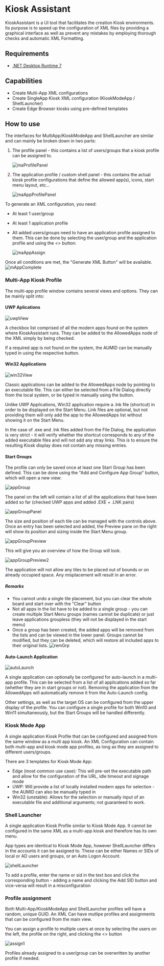 # Kiosk Assistant

KioskAssistant is a UI tool that facilitates the creation Kiosk environments. Its purpose is to speed up the configuration of XML files by providing a graphical interface as well as prevent any mistakes by employing thorough checks and automatic XML Formatting.

## Requirements

- [.NET Desktop Runtime 7](https://dotnet.microsoft.com/en-us/download/dotnet/thank-you/runtime-desktop-7.0.4-windows-x64-installer)

## Capabilities

- Create Multi-App XML configurations
- Create SingleApp Kiosk XML configuration (KioskModeApp / ShellLauncher)
- Create Edge Browser kiosks using pre-defined templates

## How to use

The interfaces for MultiApp/KioskModeApp and ShellLauncher are similar and can mainly be broken down in two parts:

1. The profile panel - this contains a list of users/groups that a kiosk profile can be assigned to.
	
	![maProfilePanel](/assets/ma1.png)

2. The application profile / custom shell panel - this contains the actual kiosk profile configurations that define the allowed app(s), icons, start menu layout, etc...

	![maAppProfilePanel](/assets/ma2.png)


To generate an XML configuration, you need:

- At least 1 user/group
- At least 1 application profile
- All added users/groups need to have an application profile assigned to them. This can be done by selecting the user/group and the application profile and using the <> button:

	![maAppAssign](/assets/ma3.png)

Once all conditions are met, the "Generate XML Button" will be available.
	![mAppComplete](/assets/ma4.png)

### Multi-App Kiosk Profile

The multi-app profile window contains several views and options. They can be mainly split into:

#### UWP Aplications

![uwpView](/assets/maProfile1.png)

<p> A checkbox list comprised of all the modern apps found on the system where KioskAssistant runs. They can be added to the AllowedApps node of the XML simply by being checked. </p>
<p> If a required app is not found on the system, the AUMID can be manually typed in using the respective button.

#### Win32 Applications

![win32View](/assets/maProfile2.png)

<p>Classic applications can be added to the AllowedApps node by pointing to an executable file. This can either be selected from a File Dialog directly from the local system, or be typed in manually using the button.</p>
<p>Unlike UWP Applications, Win32 application require a .lnk file (shortcut) in order to be displayed on the Start Menu. Link files are optional, but not providing them will only add the app to the AllowedApps list without showing it on the Start Menu.</p>
<p>In the case of .exe and .lnk files added from the File Dialog, the application is very strict - it will verify whether the shortcut corresponds to any of the added executable files and will not add any stray links. This is to ensure the resulting Kiosk display does not contain any missing entries. </p>

#### Start Groups

The profile can only be saved once at least one Start Group has been defined. This can be done using the "Add and Configure App Group" button, which will open a new view:

![appGroup](/assets/appGrpBt.png)

The panel on the left will contain a list of all the applications that have been added so far (checked UWP apps and added .EXE + .LNK pairs)

![appGroupPanel](/assets/appGrp1.png)

The size and position of each tile can be managed with the controls above. Once an entry has been selected and added, the Preview pane on the right will show its position and sizing inside the Start Menu group.

![appGroupPreview](/assets/appGrpPrev.png)

This will give you an overview of how the Group will look. 

![appGroupPreview2](/assets/appGrpPrev2.png)

The application will not allow any tiles to be placed out of bounds or on already occupied space. Any misplacement will result in an error.

##### Remarks

- You cannot undo a single tile placement, but you can clear the whole board and start over with the "Clear" button
- Not all apps in the list have to be added to a single group - you can create multiple Start Menu groups (names cannot be duplicate) or just leave applications groupless (they will not be displayed in the start menu)
- Once a group has been created, the added apps will be removed from the lists and can be viewed in the lower panel. Groups cannot be modified, but they can be deleted, which will restore all included apps to their original lists.
![remGrp](/assets/remGrpBt.png)

#### Auto-Launch Application
![autoLaunch](/assets/autoLaunchBt.png)

A single application can optionally be configured for auto-launch in a multi-app profile. This can be selected from a list of all applications added so far (whether they are in start groups or not). Removing the application from the AllowedApps will automatically remove it from the Auto-Launch config.

Other settings, as well as the target OS can be configured from the upper display of the profile. You can configure a single profile for both Win10 and Win11 simultaneously, but the Start Groups will be handled differently.

### Kiosk Mode App

<p>A single application Kiosk Profile that can be configured and assigned from the same window as a multi app kiosk. An XML Configuration can contain both multi-app and kiosk mode app profiles, as long as they are assigned to different users/groups.</p>
<p>There are 3 templates for Kiosk Mode App:</p>

- Edge (most common use case): This will pre-set the executable path and allow for the configuration of the URL, idle timeout and signage mode
- UWP: Will provide a list of locally installed modern apps for selection - the AUMID can also be manually typed in
- Win32 (unstable): Allows for the selection or manually input of an executable file and additional arguments; not guaranteed to work. 

### Shell Launcher

<p>A single application Kiosk Profile similar to Kiosk Mode App. It cannot be configured in the same XML as a multi-app kiosk and therefore has its own menu.</p>
<p>App types are identical to Kiosk Mode App, however ShellLauncher differs in the accounts it can be assigned to. These can be either Names or SIDs of local or AD users and groups, or an Auto Logon Account.</p>

![shellLauncher](/assets/sl1.png)

<p>To add a profile, enter the name or sid in the text box and click the corresponding button - adding a name and clicking the Add SID button and vice-versa will result in a misconfiguration</p>


### Profile assignment

<p>Both Multi-App/KioskModeApp and ShellLauncher profiles will have a random, unique GUID. An XML Can have mutlipe profiles and assignments that can be configured from the main view.</p>
<p>You can assign a profile to multiple users at once by selecting the users on the left, the profile on the right, and clicking the <> button</p>

![assign1](/assets/assign1.png)

<p>Profiles already assigned to a user/group can be overwritten by another profile if needed.</p>